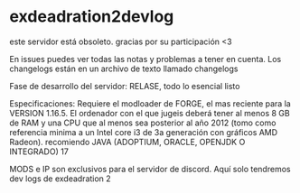 # exdeadration2devlog

este servidor está obsoleto. gracias por su participación <3

En issues puedes ver todas las notas y problemas a tener en cuenta. Los changelogs están en un archivo de texto llamado changelogs

Fase de desarrollo del servidor: RELASE, todo lo esencial listo

Especificaciones: Requiere el modloader de FORGE, el mas reciente para la VERSION 1.16.5. El ordenador con el que jugeis deberá tener al menos 8 GB de RAM y una CPU que al menos sea posterior al año 2012 (tomo como referencia minima a un Intel core i3 de 3a generación con gráficos AMD Radeon). recomiendo JAVA (ADOPTIUM, ORACLE, OPENJDK O INTEGRADO) 17

MODS e IP son exclusivos para el servidor de discord. Aquí solo tendremos dev logs de exdeadration 2



